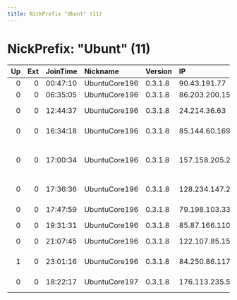 ```yaml
---
title: NickPrefix "Ubunt" (11)
---
```


# NickPrefix: "Ubunt" (11)

|   Up |   Ext | JoinTime   | Nickname      | Version   | IP              | AS                                       | CC   |   ORp |   Dirp | OS    | Contact   |   eFamMembers |
|-----:|------:|:-----------|:--------------|:----------|:----------------|:-----------------------------------------|:-----|------:|-------:|:------|:----------|--------------:|
|    0 |     0 | 00:47:10   | UbuntuCore196 | 0.3.1.8   | 90.43.191.77    | Orange                                   | fr   | 37931 |      0 | Linux | None      |             1 |
|    0 |     0 | 06:35:05   | UbuntuCore196 | 0.3.1.8   | 86.203.200.158  | Orange                                   | fr   | 38177 |      0 | Linux | None      |             1 |
|    0 |     0 | 12:44:37   | UbuntuCore196 | 0.3.1.8   | 24.214.36.63    | WideOpenWest Finance LLC                 | us   | 46575 |      0 | Linux | None      |             1 |
|    0 |     0 | 16:34:18   | UbuntuCore196 | 0.3.1.8   | 85.144.60.169   | T-Mobile Thuis BV                        | nl   | 36649 |      0 | Linux | None      |             1 |
|    0 |     0 | 17:00:34   | UbuntuCore196 | 0.3.1.8   | 157.158.205.23  | Silesian University of Technology, Compu | pl   | 38211 |      0 | Linux | None      |             1 |
|    0 |     0 | 17:36:36   | UbuntuCore196 | 0.3.1.8   | 128.234.147.242 | Saudi Telecom Company JSC                | sa   | 44937 |      0 | Linux | None      |             1 |
|    0 |     0 | 17:47:59   | UbuntuCore196 | 0.3.1.8   | 79.198.103.33   | Deutsche Telekom AG                      | de   | 45759 |      0 | Linux | None      |             1 |
|    0 |     0 | 19:31:31   | UbuntuCore196 | 0.3.1.8   | 85.87.166.110   | Euskaltel S.A.                           | es   | 42385 |      0 | Linux | None      |             1 |
|    0 |     0 | 21:07:45   | UbuntuCore196 | 0.3.1.8   | 122.107.85.159  | Microplex PTY LTD                        | au   | 42019 |      0 | Linux | None      |             1 |
|    1 |     0 | 23:01:16   | UbuntuCore196 | 0.3.1.8   | 84.250.86.117   | Telia Finland Oyj                        | fi   | 42399 |      0 | Linux | None      |             1 |
|    0 |     0 | 18:22:17   | UbuntuCore197 | 0.3.1.8   | 176.113.235.51  | Maflik Group S.A.                        | ua   | 33618 |      0 | Linux | None      |             1 |
